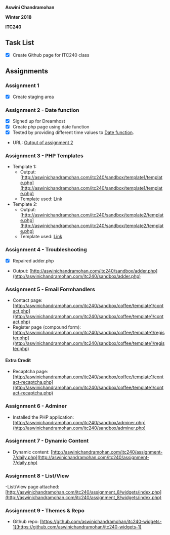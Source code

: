 **Aswini Chandramohan**

**Winter 2018**

**ITC240**

## Task List
- [x] Create Github page for ITC240 class

## Assignments

### Assignment 1 
- [x] Create staging area

### Assignment 2 - Date function
- [x] Signed up for Dreamhost
- [x] Create php page using date function
- [x] Tested by providing different time values to [Date function](http://php.net/manual/en/function.date.php).

- URL: [Output of assignment 2](http://aswinichandramohan.com/itc240/sandbox/assignment_1.php)

### Assignment 3 - PHP Templates
- Template 1: 
  - Output: [http://aswinichandramohan.com/itc240/sandbox/template1/template.php](http://aswinichandramohan.com/itc240/sandbox/template1/template.php)
  - Template used: [Link](https://startbootstrap.com/template-overviews/heroic-features/)
- Template 2: 
  - Output: [http://aswinichandramohan.com/itc240/sandbox/template2/template.php](http://aswinichandramohan.com/itc240/sandbox/template2/template.php)
  - Template used: [Link](https://startbootstrap.com/template-overviews/one-page-wonder/)
  
### Assignment 4 - Troubleshooting
- [x] Repaired adder.php
- Output: [http://aswinichandramohan.com/itc240/sandbox/adder.php](http://aswinichandramohan.com/itc240/sandbox/adder.php)
   
### Assignment 5 - Email Formhandlers
- Contact page: [http://aswinichandramohan.com/itc240/sandbox/coffee/template1/contact.php](http://aswinichandramohan.com/itc240/sandbox/coffee/template1/contact.php)
- Register page (compound form): [http://aswinichandramohan.com/itc240/sandbox/coffee/template1/register.php](http://aswinichandramohan.com/itc240/sandbox/coffee/template1/register.php)
#### Extra Credit
- Recaptcha page: [http://aswinichandramohan.com/itc240/sandbox/coffee/template1/contact-recaptcha.php](http://aswinichandramohan.com/itc240/sandbox/coffee/template1/contact-recaptcha.php)

### Assignment 6 - Adminer
- Installed the PHP application: [http://aswinichandramohan.com/itc240/sandbox/adminer.php](http://aswinichandramohan.com/itc240/sandbox/adminer.php)

### Assignment 7 - Dynamic Content
- Dynamic content: [http://aswinichandramohan.com/itc240/assignment-7/daily.php](http://aswinichandramohan.com/itc240/assignment-7/daily.php)

### Assignment 8 - List/View
-List/View page attached: [http://aswinichandramohan.com/itc240/assignment_8/widgets/index.php](http://aswinichandramohan.com/itc240/assignment_8/widgets/index.php)

### Assignment 9 - Themes & Repo
- Github repo: [https://github.com/aswinichandramohan/itc240-widgets-1](https://github.com/aswinichandramohan/itc240-widgets-1)

